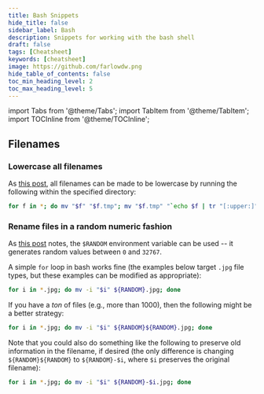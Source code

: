 ```yaml
---
title: Bash Snippets
hide_title: false
sidebar_label: Bash
description: Snippets for working with the bash shell
draft: false
tags: [Cheatsheet]
keywords: [cheatsheet]
image: https://github.com/farlowdw.png
hide_table_of_contents: false
toc_min_heading_level: 2
toc_max_heading_level: 5
---
```


import Tabs from '@theme/Tabs';
import TabItem from '@theme/TabItem';
import TOCInline from '@theme/TOCInline';

## Filenames

### Lowercase all filenames

As [this post](https://stackoverflow.com/a/7787159/5209533), all filenames can be made to be lowercase by running the following within the specified directory:

```bash
for f in *; do mv "$f" "$f.tmp"; mv "$f.tmp" "`echo $f | tr "[:upper:]" "[:lower:]"`"; done
```

### Rename files in a random numeric fashion

As [this post](https://superuser.com/a/304691/1039386) notes, the `$RANDOM` environment variable can be used -- it generates random values between `0` and `32767`. 

A simple `for` loop in bash works fine (the examples below target `.jpg` file types, but these examples can be modified as appropriate):

```bash
for i in *.jpg; do mv -i "$i" ${RANDOM}.jpg; done
```

If you have a *ton* of files (e.g., more than 1000), then the following might be a better strategy:

```bash
for i in *.jpg; do mv -i "$i" ${RANDOM}${RANDOM}.jpg; done
```

Note that you could also do something like the following to preserve old information in the filename, if desired (the only difference is changing `${RANDOM}${RANDOM}` to `${RANDOM}-$i`, where `$i` preserves the original filename):

```bash
for i in *.jpg; do mv -i "$i" ${RANDOM}-$i.jpg; done
```

